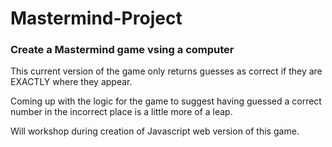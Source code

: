 # Mastermind-Project
### Create a Mastermind game vsing a computer

This current version of the game only returns guesses as correct if they are EXACTLY where they appear.

Coming up with the logic for the game to suggest having guessed a correct number in the incorrect place is a little more of a leap.

Will workshop during creation of Javascript web version of this game.
